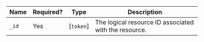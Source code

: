  Name|Required?|Type|Description
-------|-----------|-----------|-------------------------------------------------------
 `_id`|Yes|[`token`]|The logical resource ID associated with the resource.
